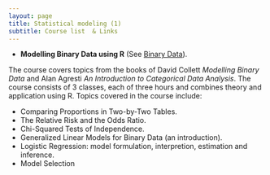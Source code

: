 ```yaml
---
layout: page
title: Statistical modeling (1)
subtitle: Course list  & Links
---
```




-   **Modelling Binary Data using R** (See [Binary Data](https://github.com/eR-Biostat/Courses/tree/master/Statistical%20modeling%20(1)/Modelling%20Binary%20Data%20using%20R)).

The course covers topics from the books of David Collett *Modelling Binary Data* and Alan Agresti *An Introduction to Categorical Data Analysis*. The course consists of 3 classes, each of three hours and combines theory and application using R. Topics covered in the course include:

  + Comparing Proportions in Two-by-Two Tables.
  +  The Relative Risk and the Odds Ratio.
  + Chi-Squared Tests of Independence.
  + Generalized Linear Models for Binary Data (an introduction).
  + Logistic Regression: model formulation, interpretion, estimation and inference.
  + Model Selection
